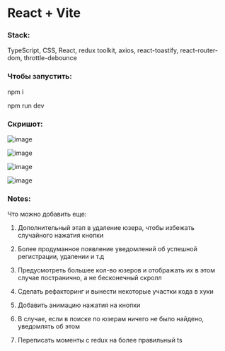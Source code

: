 # React + Vite

### Stack:
TypeScript, CSS, React, redux toolkit, axios, react-toastify, react-router-dom, throttle-debounce

### Чтобы запустить:
npm i

npm run dev

### Скришот:
![image](https://github.com/LinaKv/testFrontUsers/assets/107919324/6c0b2b6d-0976-42af-b106-4facbbfe9f30)

![image](https://github.com/LinaKv/testFrontUsers/assets/107919324/02403817-82ff-4a29-9822-d977997cc5b8)

![image](https://github.com/LinaKv/testFrontUsers/assets/107919324/c4e1553a-5461-46cc-905a-057639da138d)

![image](https://github.com/LinaKv/testFrontUsers/assets/107919324/0ea72915-81bd-4332-8f21-82829a719745)

### Notes:
Что можно добавить еще:

1) Дополнительный этап в удаление юзера, чтобы избежать случайного нажатия кнопки

2) Более продуманное появление уведомлений об успешной регистрации, удалении и т.д

3) Предусмотреть большее кол-во юзеров и отображать их в этом случае постранично, а не бесконечный скролл

4) Сделать рефакторинг и вынести некоторые участки кода в хуки

5) Добавить анимацию нажатия на кнопки

6) В случае, если в поиске по юзерам ничего не было найдено, уведомлять об этом
   
7) Переписать моменты с redux на более правильный ts 
